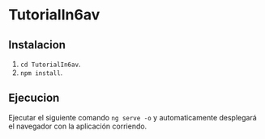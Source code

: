 # TutorialIn6av

## Instalacion

1. `cd TutorialIn6av`.
2. `npm install`.

## Ejecucion

Ejecutar el siguiente comando `ng serve -o` y automaticamente desplegará el navegador con la aplicación corriendo.
